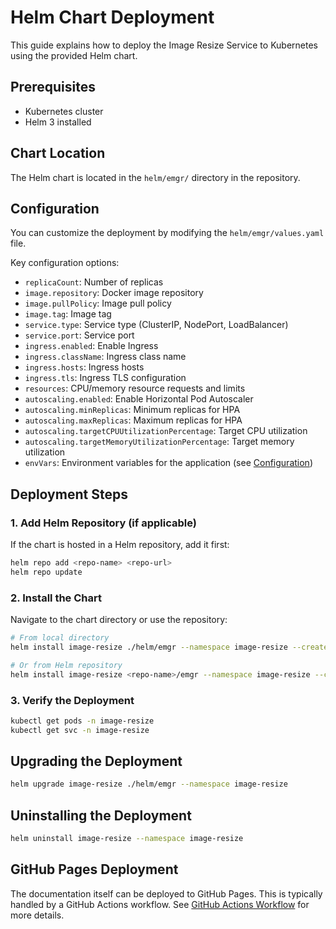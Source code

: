 # Helm Chart Deployment

This guide explains how to deploy the Image Resize Service to Kubernetes using the provided Helm chart.

## Prerequisites

- Kubernetes cluster
- Helm 3 installed

## Chart Location

The Helm chart is located in the `helm/emgr/` directory in the repository.

## Configuration

You can customize the deployment by modifying the `helm/emgr/values.yaml` file.

Key configuration options:

- `replicaCount`: Number of replicas
- `image.repository`: Docker image repository
- `image.pullPolicy`: Image pull policy
- `image.tag`: Image tag
- `service.type`: Service type (ClusterIP, NodePort, LoadBalancer)
- `service.port`: Service port
- `ingress.enabled`: Enable Ingress
- `ingress.className`: Ingress class name
- `ingress.hosts`: Ingress hosts
- `ingress.tls`: Ingress TLS configuration
- `resources`: CPU/memory resource requests and limits
- `autoscaling.enabled`: Enable Horizontal Pod Autoscaler
- `autoscaling.minReplicas`: Minimum replicas for HPA
- `autoscaling.maxReplicas`: Maximum replicas for HPA
- `autoscaling.targetCPUUtilizationPercentage`: Target CPU utilization
- `autoscaling.targetMemoryUtilizationPercentage`: Target memory utilization
- `envVars`: Environment variables for the application (see [Configuration](../getting-started/configuration.md))

## Deployment Steps

### 1. Add Helm Repository (if applicable)

If the chart is hosted in a Helm repository, add it first:

```bash
helm repo add <repo-name> <repo-url>
helm repo update
```

### 2. Install the Chart

Navigate to the chart directory or use the repository:

```bash
# From local directory
helm install image-resize ./helm/emgr --namespace image-resize --create-namespace

# Or from Helm repository
helm install image-resize <repo-name>/emgr --namespace image-resize --create-namespace
```

### 3. Verify the Deployment

```bash
kubectl get pods -n image-resize
kubectl get svc -n image-resize
```

## Upgrading the Deployment

```bash
helm upgrade image-resize ./helm/emgr --namespace image-resize
```

## Uninstalling the Deployment

```bash
helm uninstall image-resize --namespace image-resize
```

## GitHub Pages Deployment

The documentation itself can be deployed to GitHub Pages. This is typically handled by a GitHub Actions workflow. See [GitHub Actions Workflow](#github-actions-workflow) for more details.